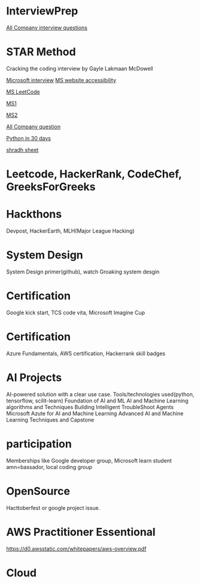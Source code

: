 # InterviewPrep

[All Company interview questions](https://github.com/hxu296/leetcode-company-wise-problems-2022?tab=readme-ov-file)

# STAR Method
Cracking the coding interview by Gayle Lakmaan McDowell

[Microsoft interview](https://www.geeksforgeeks.org/microsoft-topics-interview-preparation/)
[MS website accessibility](https://careers.microsoft.com/v2/global/en/accessibility.html)

[MS LeetCode](https://leetcode.com/problem-list/55vr69d7/)

[MS1](https://military.microsoft.com/mssa/#MSSA-pillars)

[MS2](https://leap.microsoft.com/en-US/)

[All Company question](https://gist.github.com/krishnadey30/88c4e2f601e96597974c00185e479532)

[Python in 30 days](https://github.com/HalilDeniz/Python30Days)

[shradh sheet](https://docs.google.com/spreadsheets/d/1mvlc8EYc3OVVU3X7NKoC0iZJr_45BL_pVxiJec0r94c/edit?gid=0#gid=0)

# Leetcode, HackerRank, CodeChef, GreeksForGreeks

# Hackthons
Devpost, HackerEarth, MLH(Major League Hacking)

# System Design 
  System Design primer(github), watch Groaking system desgin

# Certification

Google kick start, TCS code vita, Microsoft Imagine Cup

# Certification
Azure Fundamentals,
AWS certification,
Hackerrank skill badges

# AI Projects
AI-powered solution with a clear use case.
Tools/technologies used(python, tensorflow, scilit-learn)
Foundation of AI and ML
AI and Machine Learning algorithms and Techniques
Building Intelligent TroubleShoot Agents
Microsoft Azute for AI and Machine Learning
Advanced AI and Machine Learning Techniques and Capstone

# participation
Memberships like Google developer group, Microsoft learn student amn=bassador, local coding group

# OpenSource
Hacttoberfest or google project issue.

# AWS Practitioner Essentional
https://d0.awsstatic.com/whitepapers/aws-overview.pdf

# Cloud 
